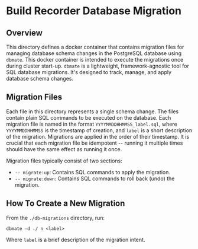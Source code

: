 # Build Recorder Database Migration

## Overview

This directory defines a docker container that contains migration files for managing database schema changes in the
PostgreSQL database using `dbmate`. This docker container is intended to execute the migrations once during cluster
start-up. `dbmate` is a lightweight, framework-agnostic tool for SQL database migrations. It's designed to track,
manage, and apply database schema changes.

## Migration Files

Each file in this directory represents a single schema change. The files contain plain SQL commands to be executed on
the database. Each migration file is named in the format `YYYYMMDDHHMMSS_label.sql`, where `YYYYMMDDHHMMSS` is the
timestamp of creation, and `label` is a short description of the migration. Migrations are applied in the order of their
timestamp. It is crucial that each migration file be idempotent -- running it multiple times should have the same effect
as running it once. 

Migration files typically consist of two sections:
* `-- migrate:up`: Contains SQL commands to apply the migration.
* `-- migrate:down`: Contains SQL commands to roll back (undo) the migration.

## How To Create a New Migration

From the `./db-migrations` directory, run:

```shell
dbmate -d ./ n <label>
```

Where `label` is a brief description of the migration intent.
